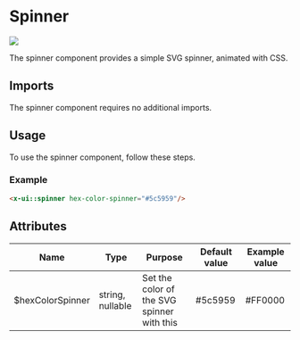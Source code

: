 # Spinner

<img src="https://cdn.discordapp.com/attachments/776387257224921088/1257623677437083648/msedge_O1wDq784Iu.gif?ex=668514d2&is=6683c352&hm=1c9977a5c36268780eb0e294a9e3d80a3ac90f455658f51d5306332135c7163a&" style="max-height: 10rem;"/>

The spinner component provides a simple SVG spinner, animated with CSS.

## Imports

The spinner component requires no additional imports.

## Usage

To use the spinner component, follow these steps.

### Example

```html
<x-ui::spinner hex-color-spinner="#5c5959"/>
```

## Attributes

| Name             | Type             | Purpose                                    | Default value | Example value |
|------------------|------------------|--------------------------------------------|---------------|---------------|
| $hexColorSpinner | string, nullable | Set the color of the SVG spinner with this | #5c5959       | #FF0000       |

